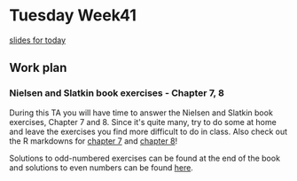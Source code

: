 # Tuesday Week41

[slides for today](week41/Wednesday/slides.pdf)

## Work plan

### Nielsen and Slatkin book exercises - Chapter 7, 8

During this TA you will have time to answer the Nielsen and Slatkin book exercises, Chapter 7 and 8. Since it's quite many, try to do some at home and leave the exercises you find more difficult to do in class. Also check out the R markdowns for [chapter 7](https://github.com/cpantea/Evolutionary_Thinking_2023/blob/main/week41/Wednesday/NS_ch7.Rmd) and [chapter 8](https://github.com/cpantea/Evolutionary_Thinking_2023/blob/main/week41/Wednesday/NS_ch8.Rmd)!

Solutions to odd-numbered exercises can be found at the end of the book and solutions to even numbers can be found [here](http://people.bu.edu/msoren/BI515_2014/EvenNumberedSolutions.pdf).
